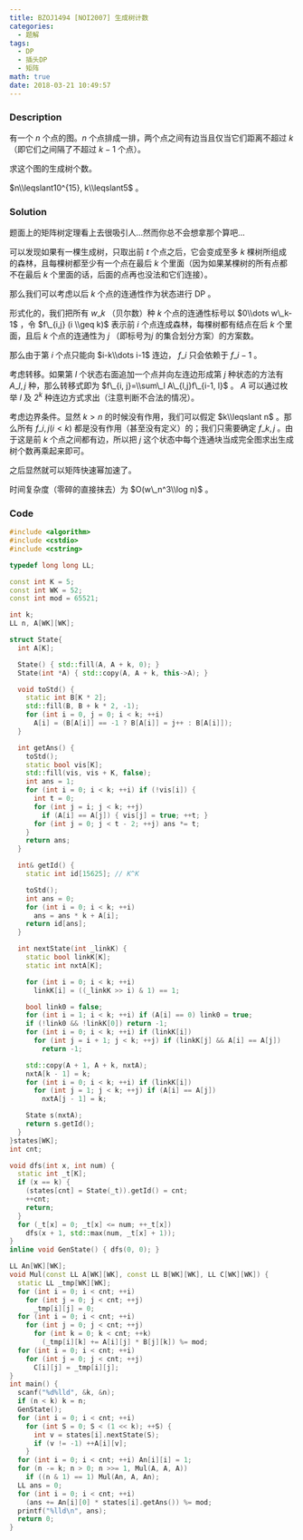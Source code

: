 ```yaml
---
title: BZOJ1494 [NOI2007] 生成树计数
categories:
  - 题解
tags:
  - DP
  - 插头DP
  - 矩阵
math: true
date: 2018-03-21 10:49:57
---
```


### Description

有一个 $n$ 个点的图。$n$ 个点排成一排，两个点之间有边当且仅当它们距离不超过 $k$ （即它们之间隔了不超过 $k-1$ 个点）。

求这个图的生成树个数。

$n\\leqslant10^{15}, k\\leqslant5$ 。

<!--more-->

### Solution

题面上的矩阵树定理看上去很吸引人...然而你总不会想拿那个算吧...

可以发现如果有一棵生成树，只取出前 $t$ 个点之后，它会变成至多 $k$ 棵树所组成的森林，且每棵树都至少有一个点在最后 $k$ 个里面（因为如果某棵树的所有点都不在最后 $k$ 个里面的话，后面的点再也没法和它们连接）。

那么我们可以考虑以后 $k$ 个点的连通性作为状态进行 DP 。

形式化的，我们把所有 $w\_k$ （贝尔数）种 $k$ 个点的连通性标号以 $0\\dots w\_k-1$ ，令 $f\_{i,j} (i \\geq k)$ 表示前 $i$ 个点连成森林，每棵树都有结点在后 $k$ 个里面，且后 $k$ 个点的连通性为 $j$ （即标号为$j$ 的集合划分方案）的方案数。

那么由于第 $i$ 个点只能向 $i-k\\dots i-1$ 连边， $f\_i$ 只会依赖于 $f\_{i-1}$ 。

考虑转移。如果第 $l$ 个状态右面追加一个点并向左连边形成第 $j$ 种状态的方法有 $A\_{l, j}$ 种，那么转移式即为 $f\_{i, j}=\\sum\_l A\_{l,j}f\_{i-1, l}$ 。 $A$ 可以通过枚举 $l$ 及 $2^k$ 种连边方式求出（注意判断不合法的情况）。

考虑边界条件。显然 $k>n$ 的时候没有作用，我们可以假定 $k\\leqslant n$ 。那么所有 $f\_{i, j} (i<k)$ 都是没有作用（甚至没有定义）的；我们只需要确定 $f\_{k,j}$ 。由于这是前 $k$ 个点之间都有边，所以把 $j$ 这个状态中每个连通块当成完全图求出生成树个数再乘起来即可。

之后显然就可以矩阵快速幂加速了。

时间复杂度（零碎的直接抹去）为 $O(w\_n^3\\log n)$ 。

### Code

```cpp
#include <algorithm>
#include <cstdio>
#include <cstring>

typedef long long LL;

const int K = 5;
const int WK = 52;
const int mod = 65521;

int k;
LL n, A[WK][WK];

struct State{
  int A[K];

  State() { std::fill(A, A + k, 0); }
  State(int *A) { std::copy(A, A + k, this->A); }

  void toStd() {
    static int B[K * 2];
    std::fill(B, B + k * 2, -1);
    for (int i = 0, j = 0; i < k; ++i)
      A[i] = (B[A[i]] == -1 ? B[A[i]] = j++ : B[A[i]]);
  }

  int getAns() {
    toStd();
    static bool vis[K];
    std::fill(vis, vis + K, false);
    int ans = 1;
    for (int i = 0; i < k; ++i) if (!vis[i]) {
      int t = 0;
      for (int j = i; j < k; ++j)
        if (A[i] == A[j]) { vis[j] = true; ++t; }
      for (int j = 0; j < t - 2; ++j) ans *= t;
    }
    return ans;
  }

  int& getId() {
    static int id[15625]; // K^K

    toStd();
    int ans = 0;
    for (int i = 0; i < k; ++i)
      ans = ans * k + A[i];
    return id[ans];
  }

  int nextState(int _linkK) {
    static bool linkK[K];
    static int nxtA[K];

    for (int i = 0; i < k; ++i)
      linkK[i] = ((_linkK >> i) & 1) == 1;

    bool link0 = false;
    for (int i = 1; i < k; ++i) if (A[i] == 0) link0 = true;
    if (!link0 && !linkK[0]) return -1;
    for (int i = 0; i < k; ++i) if (linkK[i])
      for (int j = i + 1; j < k; ++j) if (linkK[j] && A[i] == A[j])
        return -1;

    std::copy(A + 1, A + k, nxtA);
    nxtA[k - 1] = k;
    for (int i = 0; i < k; ++i) if (linkK[i])
      for (int j = 1; j < k; ++j) if (A[i] == A[j])
        nxtA[j - 1] = k;

    State s(nxtA);
    return s.getId();
  }
}states[WK];
int cnt;

void dfs(int x, int num) {
  static int _t[K];
  if (x == k) {
    (states[cnt] = State(_t)).getId() = cnt;
    ++cnt;
    return;
  }
  for (_t[x] = 0; _t[x] <= num; ++_t[x])
    dfs(x + 1, std::max(num, _t[x] + 1));
}
inline void GenState() { dfs(0, 0); }

LL An[WK][WK];
void Mul(const LL A[WK][WK], const LL B[WK][WK], LL C[WK][WK]) {
  static LL _tmp[WK][WK];
  for (int i = 0; i < cnt; ++i)
    for (int j = 0; j < cnt; ++j)
      _tmp[i][j] = 0;
  for (int i = 0; i < cnt; ++i)
    for (int j = 0; j < cnt; ++j)
      for (int k = 0; k < cnt; ++k)
        (_tmp[i][k] += A[i][j] * B[j][k]) %= mod;
  for (int i = 0; i < cnt; ++i)
    for (int j = 0; j < cnt; ++j)
      C[i][j] = _tmp[i][j];
}
int main() {
  scanf("%d%lld", &k, &n);
  if (n < k) k = n;
  GenState();
  for (int i = 0; i < cnt; ++i)
    for (int S = 0; S < (1 << k); ++S) {
      int v = states[i].nextState(S);
      if (v != -1) ++A[i][v];
    }
  for (int i = 0; i < cnt; ++i) An[i][i] = 1;
  for (n -= k; n > 0; n >>= 1, Mul(A, A, A))
    if ((n & 1) == 1) Mul(An, A, An);
  LL ans = 0;
  for (int i = 0; i < cnt; ++i)
    (ans += An[i][0] * states[i].getAns()) %= mod;
  printf("%lld\n", ans);
  return 0;
}
```
